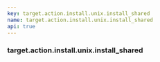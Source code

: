 ```yaml
---
key: target.action.install.unix.install_shared
name: target.action.install.unix.install_shared
api: true
---
```


### target.action.install.unix.install_shared
